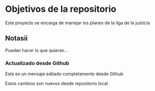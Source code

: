 # Objetivos de la repositorio

Este proyecto se encarga de manejar los planes de la liga de la justicia


## Notasii
Pueden hacer lo que quieran...

### Actualizado desde Github
Este es un mensaje editado completamente desde Github

Estos cambios son nuevos desde repositorio local
